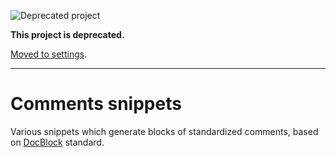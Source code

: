 ![Deprecated project](https://img.shields.io/badge/status-deprecated-red.svg)

**This project is deprecated.**

[Moved to settings](https://github.com/niksy/st-settings/blob/master/Comments.sublime-completions).

---

# Comments snippets

Various snippets which generate blocks of standardized comments, based on [DocBlock](http://en.wikipedia.org/wiki/PHPDoc#DocBlock) standard.
